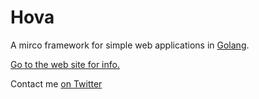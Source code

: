 # Hova

A mirco framework for simple web applications in [Golang](http://www.golang.org). 


[Go to the web site for info.](http://coffeejay.github.io/hova)

Contact me [on Twitter](http://twitter.com/roshamboe)
